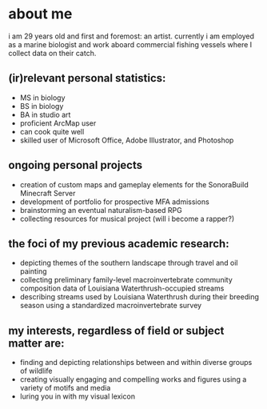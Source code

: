 # about me
i am 29 years old and first and foremost: an artist.
currently i am employed as a marine biologist and work aboard commercial fishing vessels where I collect data on their catch.

## (ir)relevant personal statistics:
- MS in biology
- BS in biology
- BA in studio art
- proficient ArcMap user
- can cook quite well
- skilled user of Microsoft Office, Adobe Illustrator, and Photoshop

## ongoing personal projects
- creation of custom maps and gameplay elements for the SonoraBuild Minecraft Server
- development of portfolio for prospective MFA admissions
- brainstorming an eventual naturalism-based RPG
- collecting resources for musical project (will i become a rapper?)

## the foci of my previous academic research:
- depicting themes of the southern landscape through travel and oil painting
- collecting preliminary family-level macroinvertebrate community composition data of Louisiana Waterthrush-occupied streams
- describing streams used by Louisiana Waterthrush during their breeding season using a standardized macroinvertebrate survey

## my interests, regardless of field or subject matter are:
- finding and depicting relationships between and within diverse groups of wildlife
- creating visually engaging and compelling works and figures using a variety of motifs and media
- luring you in with my visual lexicon





<div> </div>
